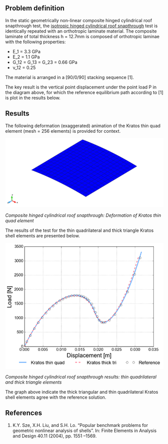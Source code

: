 ## Problem definition
In the static geometrically non-linear composite hinged cylindrical roof snapthrough test, the [isotropic hinged cylindrical roof snapthrough](https://github.com/KratosMultiphysics/Kratos/wiki/Hinged-cylindrical-roof-snapthrough)
test is identically repeated with an orthotropic laminate material. The composite laminate of total thickness h = 12.7mm is composed of orthotropic laminae with the following properties:

* E_1 = 3.3 GPa
* E_2 = 1.1 GPa
* G_12 = G_13 = G_23 = 0.66 GPa
* ν_12 = 0.25

The material is arranged in a [90/0/90] stacking sequence [1].

The key result is the vertical point displacement under the point load P in the diagram above, for which the reference equilibrium path according to [1] is plot in the results below. 

## Results
The following deformation (exaggerated) animation of the Kratos thin quad element (mesh = 256 elements) is provided for context.

![Composite hinged cylindrical roof snapthrough animation](https://github.com/KratosMultiphysics/Documentation/blob/master/Wiki_files/Application_cases/Composite_hinged_cylindrical_roof_snapthrough/hinged_cylindrical_roof_animation.gif)

_Composite hinged cylindrical roof snapthrough: Deformation of Kratos thin quad element_

The results of the test for the thin quadrilateral and thick triangle Kratos shell elements are presented below.

<img src="https://github.com/KratosMultiphysics/Documentation/blob/master/Wiki_files/Application_cases/Composite_hinged_cylindrical_roof_snapthrough/Load_displacement_curve_composite_hinged_cylindrical_roof.png" width="600">

_Composite hinged cylindrical roof snapthrough results: thin quadrilateral and thick triangle elements_

The graph above indicate the thick triangular and thin quadrilateral Kratos shell elements agree with the reference solution. 

## References
1. K.Y. Sze, X.H. Liu, and S.H. Lo. “Popular benchmark problems for geometric nonlinear analysis of shells”. In: Finite Elements in Analysis and Design 40.11 (2004), pp. 1551 –1569.